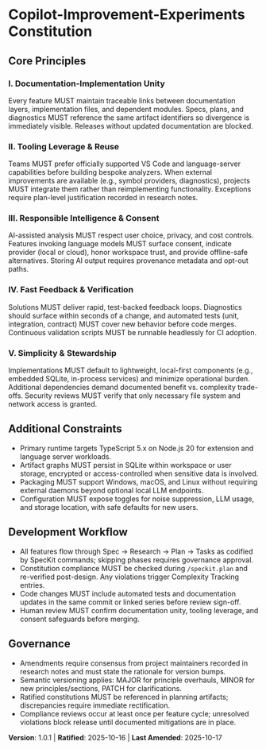 <!--
Sync Impact Report
Version: 1.0.0 → 1.0.1
Modified Principles: None (structure cleanup)
Added Sections: None
Removed Sections: Residual template placeholder block
Templates Requiring Updates:
	✅ Existing SpecKit templates already aligned (no changes required)
Follow-up TODOs: None
-->

# Copilot-Improvement-Experiments Constitution

## Core Principles

### I. Documentation-Implementation Unity
Every feature MUST maintain traceable links between documentation layers, implementation files, and dependent modules. Specs, plans, and diagnostics MUST reference the same artifact identifiers so divergence is immediately visible. Releases without updated documentation are blocked.

### II. Tooling Leverage & Reuse
Teams MUST prefer officially supported VS Code and language-server capabilities before building bespoke analyzers. When external improvements are available (e.g., symbol providers, diagnostics), projects MUST integrate them rather than reimplementing functionality. Exceptions require plan-level justification recorded in research notes.

### III. Responsible Intelligence & Consent
AI-assisted analysis MUST respect user choice, privacy, and cost controls. Features invoking language models MUST surface consent, indicate provider (local or cloud), honor workspace trust, and provide offline-safe alternatives. Storing AI output requires provenance metadata and opt-out paths.

### IV. Fast Feedback & Verification
Solutions MUST deliver rapid, test-backed feedback loops. Diagnostics should surface within seconds of a change, and automated tests (unit, integration, contract) MUST cover new behavior before code merges. Continuous validation scripts MUST be runnable headlessly for CI adoption.

### V. Simplicity & Stewardship
Implementations MUST default to lightweight, local-first components (e.g., embedded SQLite, in-process services) and minimize operational burden. Additional dependencies demand documented benefit vs. complexity trade-offs. Security reviews MUST verify that only necessary file system and network access is granted.

## Additional Constraints

- Primary runtime targets TypeScript 5.x on Node.js 20 for extension and language server workloads.
- Artifact graphs MUST persist in SQLite within workspace or user storage, encrypted or access-controlled when sensitive data is involved.
- Packaging MUST support Windows, macOS, and Linux without requiring external daemons beyond optional local LLM endpoints.
- Configuration MUST expose toggles for noise suppression, LLM usage, and storage location, with safe defaults for new users.

## Development Workflow

- All features flow through Spec → Research → Plan → Tasks as codified by SpecKit commands; skipping phases requires governance approval.
- Constitution compliance MUST be checked during `/speckit.plan` and re-verified post-design. Any violations trigger Complexity Tracking entries.
- Code changes MUST include automated tests and documentation updates in the same commit or linked series before review sign-off.
- Human review MUST confirm documentation unity, tooling leverage, and consent safeguards before merging.

## Governance

- Amendments require consensus from project maintainers recorded in research notes and must state the rationale for version bumps.
- Semantic versioning applies: MAJOR for principle overhauls, MINOR for new principles/sections, PATCH for clarifications.
- Ratified constitutions MUST be referenced in planning artifacts; discrepancies require immediate rectification.
- Compliance reviews occur at least once per feature cycle; unresolved violations block release until documented mitigations are in place.

**Version**: 1.0.1 | **Ratified**: 2025-10-16 | **Last Amended**: 2025-10-17
